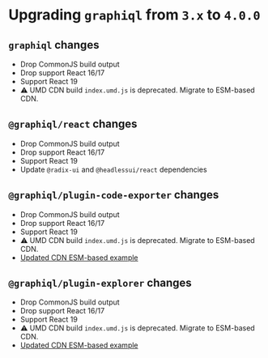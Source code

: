 # Upgrading `graphiql` from `3.x` to `4.0.0`

## `graphiql` changes

- Drop CommonJS build output
- Drop support React 16/17
- Support React 19
- ⚠️ UMD CDN build `index.umd.js` is deprecated. Migrate to ESM-based CDN.

## `@graphiql/react` changes

- Drop CommonJS build output
- Drop support React 16/17
- Support React 19
- Update `@radix-ui` and `@headlessui/react` dependencies

## `@graphiql/plugin-code-exporter` changes

- Drop CommonJS build output
- Drop support React 16/17
- Support React 19
- ⚠️ UMD CDN build `index.umd.js` is deprecated. Migrate to ESM-based CDN.
- [Updated CDN ESM-based example](../../packages/graphiql-plugin-code-exporter/example/index.html)

## `@graphiql/plugin-explorer` changes

- Drop CommonJS build output
- Drop support React 16/17
- Support React 19
- ⚠️ UMD CDN build `index.umd.js` is deprecated. Migrate to ESM-based CDN.
- [Updated CDN ESM-based example](../../packages/graphiql-plugin-explorer/example/index.html)
